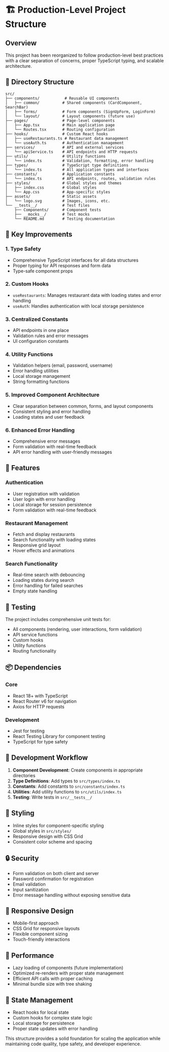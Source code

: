 # 🏗️ Production-Level Project Structure

## Overview

This project has been reorganized to follow production-level best practices with a clear separation of concerns, proper TypeScript typing, and scalable architecture.

## 📁 Directory Structure

```
src/
├── components/           # Reusable UI components
│   ├── common/          # Shared components (CardComponent, SearchBar)
│   ├── forms/           # Form components (SignUpForm, LoginForm)
│   └── layout/          # Layout components (future use)
├── pages/               # Page-level components
│   ├── App.tsx          # Main application page
│   └── Routes.tsx       # Routing configuration
├── hooks/               # Custom React hooks
│   ├── useRestaurants.ts # Restaurant data management
│   └── useAuth.ts       # Authentication management
├── services/            # API and external services
│   └── apiService.ts    # API endpoints and HTTP requests
├── utils/               # Utility functions
│   └── index.ts         # Validation, formatting, error handling
├── types/               # TypeScript type definitions
│   └── index.ts         # All application types and interfaces
├── constants/           # Application constants
│   └── index.ts         # API endpoints, routes, validation rules
├── styles/              # Global styles and themes
│   ├── index.css        # Global styles
│   └── App.css          # App-specific styles
├── assets/              # Static assets
│   └── logo.svg         # Images, icons, etc.
└── __tests__/           # Test files
    ├── Components/      # Component tests
    ├── __mocks__/       # Test mocks
    └── README.md        # Testing documentation
```

## 🎯 Key Improvements

### 1. **Type Safety**
- Comprehensive TypeScript interfaces for all data structures
- Proper typing for API responses and form data
- Type-safe component props

### 2. **Custom Hooks**
- `useRestaurants`: Manages restaurant data with loading states and error handling
- `useAuth`: Handles authentication with local storage persistence

### 3. **Centralized Constants**
- API endpoints in one place
- Validation rules and error messages
- UI configuration constants

### 4. **Utility Functions**
- Validation helpers (email, password, username)
- Error handling utilities
- Local storage management
- String formatting functions

### 5. **Improved Component Architecture**
- Clear separation between common, forms, and layout components
- Consistent styling and error handling
- Loading states and user feedback

### 6. **Enhanced Error Handling**
- Comprehensive error messages
- Form validation with real-time feedback
- API error handling with user-friendly messages

## 🚀 Features

### Authentication
- User registration with validation
- User login with error handling
- Local storage for session persistence
- Form validation with real-time feedback

### Restaurant Management
- Fetch and display restaurants
- Search functionality with loading states
- Responsive grid layout
- Hover effects and animations

### Search Functionality
- Real-time search with debouncing
- Loading states during search
- Error handling for failed searches
- Empty state handling

## 🧪 Testing

The project includes comprehensive unit tests for:
- All components (rendering, user interactions, form validation)
- API service functions
- Custom hooks
- Utility functions
- Routing functionality

## 📦 Dependencies

### Core
- React 18+ with TypeScript
- React Router v6 for navigation
- Axios for HTTP requests

### Development
- Jest for testing
- React Testing Library for component testing
- TypeScript for type safety

## 🔧 Development Workflow

1. **Component Development**: Create components in appropriate directories
2. **Type Definitions**: Add types to `src/types/index.ts`
3. **Constants**: Add constants to `src/constants/index.ts`
4. **Utilities**: Add utility functions to `src/utils/index.ts`
5. **Testing**: Write tests in `src/__tests__/`

## 🎨 Styling

- Inline styles for component-specific styling
- Global styles in `src/styles/`
- Responsive design with CSS Grid
- Consistent color scheme and spacing

## 🔒 Security

- Form validation on both client and server
- Password confirmation for registration
- Email validation
- Input sanitization
- Error message handling without exposing sensitive data

## 📱 Responsive Design

- Mobile-first approach
- CSS Grid for responsive layouts
- Flexible component sizing
- Touch-friendly interactions

## 🚀 Performance

- Lazy loading of components (future implementation)
- Optimized re-renders with proper state management
- Efficient API calls with proper caching
- Minimal bundle size with tree shaking

## 🔄 State Management

- React hooks for local state
- Custom hooks for complex state logic
- Local storage for persistence
- Proper state updates with error handling

This structure provides a solid foundation for scaling the application while maintaining code quality, type safety, and developer experience. 